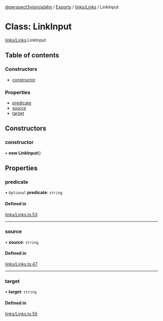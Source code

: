 [@perspect3vism/ad4m](../README.md) / [Exports](../modules.md) / [links/Links](../modules/links_Links.md) / LinkInput

# Class: LinkInput

[links/Links](../modules/links_Links.md).LinkInput

## Table of contents

### Constructors

- [constructor](links_Links.LinkInput.md#constructor)

### Properties

- [predicate](links_Links.LinkInput.md#predicate)
- [source](links_Links.LinkInput.md#source)
- [target](links_Links.LinkInput.md#target)

## Constructors

### constructor

• **new LinkInput**()

## Properties

### predicate

• `Optional` **predicate**: `string`

#### Defined in

[links/Links.ts:53](https://github.com/perspect3vism/ad4m/blob/e76a46f1/core/src/links/Links.ts#L53)

___

### source

• **source**: `string`

#### Defined in

[links/Links.ts:47](https://github.com/perspect3vism/ad4m/blob/e76a46f1/core/src/links/Links.ts#L47)

___

### target

• **target**: `string`

#### Defined in

[links/Links.ts:50](https://github.com/perspect3vism/ad4m/blob/e76a46f1/core/src/links/Links.ts#L50)
